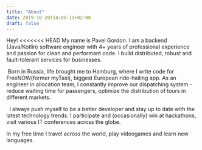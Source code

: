 ```yaml
---
title: "About"
date: 2019-10-20T14:05:13+02:00
draft: false
---
```

Hey! 
<<<<<<< HEAD
My name is Pavel Gordon. I am a backend (Java/Kotlin) software engineer with 4+ years of professional experience and passion for clean and performant code. I build distributed, robust and fault-tolerant services for businesses.

 Born in Russia, life brought me to Hamburg, where I write code for FreeNOW(former myTaxi), biggest European ride-hailing app. As an engineer in allocation team, I constantly improve our dispatching system - reduce waiting time for passengers, optimize the distribution of tours in different markets.

  I always push myself to be a better developer and stay up to date with the latest technology trends. I participate and (occasionally) win at hackathons, visit various IT conferences across the globe. 

In my free time I travel across the world, play videogames and learn new languages.
